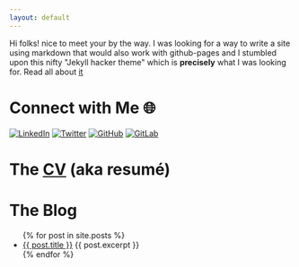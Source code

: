 ```yaml
---
layout: default
---
```

Hi folks! nice to meet your by the way. I was looking for a way to write a site using markdown that would also work with github-pages and I stumbled upon this nifty "Jekyll hacker theme" which is **precisely** what I was looking for. Read all about [it](https://pages-themes.github.io/hacker/)


# Connect with Me 🌐

[![LinkedIn](https://img.shields.io/badge/LinkedIn-0077B5?style=for-the-badge&logo=linkedin&logoColor=white)](https://www.linkedin.com/in/micheleorlandi/)
[![Twitter](https://img.shields.io/badge/Twitter-1DA1F2?style=for-the-badge&logo=twitter&logoColor=white)](https://x.com/mik3llo)
[![GitHub](https://img.shields.io/badge/GitHub-100000?style=for-the-badge&logo=github&logoColor=white)](https://github.com/mikelo)
[![GitLab](https://img.shields.io/badge/GitLab-FC6D26?style=for-the-badge&logo=gitlab&logoColor=white)](https://gitlab.com/mik3lo)

# The [CV](resume.html) (aka resumé)

# The Blog

<ul>
  {% for post in site.posts %}
    <li>
      <a href="{{ post.url }}">{{ post.title }}</a>
      {{ post.excerpt }}
    </li>
  {% endfor %}
</ul>

<!-- Text can be **bold**, _italic_, ~~strikethrough~~ or `keyword`. -->